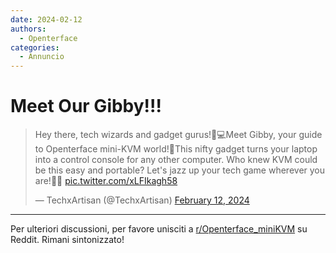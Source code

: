 ```yaml
---
date: 2024-02-12
authors:
  - Openterface
categories:
  - Annuncio
---
```


# Meet Our Gibby!!!

<blockquote class="twitter-tweet"><p lang="en" dir="ltr">Hey there, tech wizards and gadget gurus!🌟💻Meet Gibby, your guide to Openterface mini-KVM world!🐒This nifty gadget turns your laptop into a control console for any other computer. Who knew KVM could be this easy and portable? Let&#39;s jazz up your tech game wherever you are!🎵🎉 <a href="https://t.co/xLFIkagh58">pic.twitter.com/xLFIkagh58</a></p>&mdash; TechxArtisan (@TechxArtisan) <a href="https://twitter.com/TechxArtisan/status/1756893939813257713?ref_src=twsrc%5Etfw">February 12, 2024</a></blockquote> <script async src="https://platform.twitter.com/widgets.js" charset="utf-8"></script>

<!-- more -->

--------

Per ulteriori discussioni, per favore unisciti a [r/Openterface_miniKVM](https://www.reddit.com/r/Openterface_miniKVM/) su Reddit. Rimani sintonizzato!
